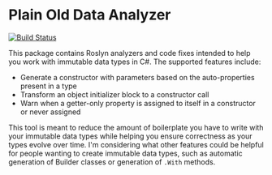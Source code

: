 # Plain Old Data Analyzer
[![Build Status](https://travis-ci.org/RikkiGibson/PodAnalyzer.svg?branch=master)](https://travis-ci.org/RikkiGibson/PodAnalyzer)

This package contains Roslyn analyzers and code fixes intended to help you work with immutable data types in C#. The supported features include:

- Generate a constructor with parameters based on the auto-properties present in a type
- Transform an object initializer block to a constructor call
- Warn when a getter-only property is assigned to itself in a constructor or never assigned

This tool is meant to reduce the amount of boilerplate you have to write with your immutable data types while helping you ensure correctness as your types evolve over time. I'm considering what other features could be helpful for people wanting to create immutable data types, such as automatic generation of Builder classes or generation of `.With` methods.
